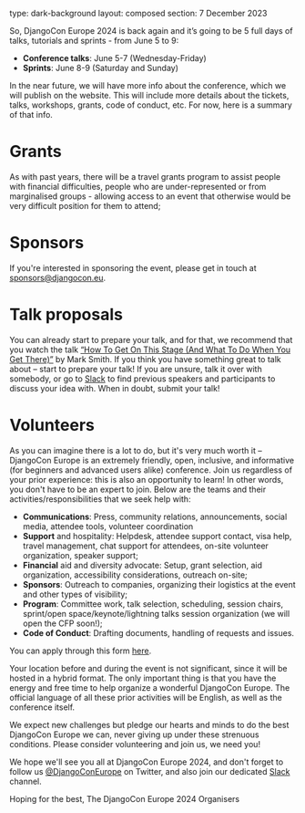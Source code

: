 type: dark-background 
layout: composed
section: 7 December 2023

So, DjangoCon Europe 2024 is back again and it’s going to be 5 full days of talks, tutorials and sprints - from June 5 to 9:
 
* **Conference talks**: June 5-7 (Wednesday-Friday)
* **Sprints**: June 8-9 (Saturday and Sunday)
 
In the near future, we will have more info about the conference, which we will publish on the website. This will include more details about the tickets, talks, workshops, grants, code of conduct, etc. For now, here is a summary of that info.
 
# Grants
As with past years, there will be a travel grants program to assist people with financial difficulties, people who are under-represented or from marginalised groups - allowing access to an event that otherwise would be very difficult position for them to attend;
 
 
# Sponsors
If you're interested in sponsoring the event, please get in touch at [sponsors@djangocon.eu](mailto:sponsors@djangocon.eu).
 
 
# Talk proposals
You can already start to prepare your talk, and for that, we recommend that you watch the talk [“How To Get On This Stage (And What To Do When You Get There)”](https://www.youtube.com/watch?v=4rsL974kwsE) by Mark Smith. If you think you have something great to talk about – start to prepare your talk! If you are unsure, talk it over with somebody, or go to [Slack](https://join.slack.com/t/djangoconeurope/shared_invite/zt-28pe0wny8-OmCZyZavQ8UTbLlMN4Vbpg) to find previous speakers and participants to discuss your idea with. When in doubt, submit your talk!
 
 
# Volunteers
As you can imagine there is a lot to do, but it's very much worth it – DjangoCon Europe is an extremely friendly, open, inclusive, and informative (for beginners and advanced users alike) conference. Join us regardless of your prior experience: this is also an opportunity to learn! In other words, you don't have to be an expert to join. Below are the teams and their activities/responsibilities that we seek help with:
 
* **Communications**: Press, community relations, announcements, social media, attendee tools, volunteer coordination
* **Support** and hospitality: Helpdesk, attendee support contact, visa help, travel management, chat support for attendees, on-site volunteer organization, speaker support;
* **Financial** aid and diversity advocate: Setup, grant selection, aid organization, accessibility considerations, outreach on-site;
* **Sponsors**: Outreach to companies, organizing their logistics at the event and other types of visibility;
* **Program**: Committee work, talk selection, scheduling, session chairs, sprint/open space/keynote/lightning talks session organization (we will open the CFP soon!);
* **Code of Conduct**: Drafting documents, handling of requests and issues.
 
You can apply through this form [here](https://forms.gle/A8gCGA3RJpxUWSr39).
 
Your location before and during the event is not significant, since it will be hosted in a hybrid format.  The only important thing is that you have the energy and free time to help organize a wonderful DjangoCon Europe. The official language of all these prior activities will be English, as well as the conference itself.
 
 
We expect new challenges but pledge our hearts and minds to do the best DjangoCon Europe we can, never giving up under these strenuous conditions. Please consider volunteering and join us, we need you!
 
We hope we'll see you all at DjangoCon Europe 2024, and don't forget to follow us [@DjangoConEurope](https://twitter.com/djangoconeurope) on Twitter, and also join our dedicated [Slack](https://join.slack.com/t/djangoconeurope/shared_invite/zt-28pe0wny8-OmCZyZavQ8UTbLlMN4Vbpg) channel.
 
Hoping for the best,
The DjangoCon Europe 2024 Organisers
